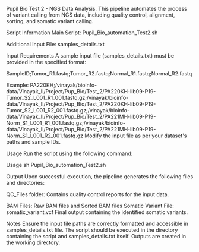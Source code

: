 Pupil Bio Test 2 - NGS Data Analysis.
This pipeline automates the process of variant calling from NGS data, including quality control, alignment, sorting, and somatic variant calling.

Script Information
Main Script:
Pupil_Bio_automation_Test2.sh

Additional Input File:
samples_details.txt

Input Requirements
A sample input file (samples_details.txt) must be provided in the specified format:

SampleID;Tumor_R1.fastq;Tumor_R2.fastq;Normal_R1.fastq;Normal_R2.fastq

Example: PA220KH;/vinayak/bioinfo-data/Vinayak_II/Project/Pup_Bio/Test_2/PA220KH-lib09-P19-Tumor_S2_L001_R1_001.fastq.gz;/vinayak/bioinfo-data/Vinayak_II/Project/Pup_Bio/Test_2/PA220KH-lib09-P19-Tumor_S2_L001_R2_001.fastq.gz;/vinayak/bioinfo-data/Vinayak_II/Project/Pup_Bio/Test_2/PA221MH-lib09-P19-Norm_S1_L001_R1_001.fastq.gz;/vinayak/bioinfo-data/Vinayak_II/Project/Pup_Bio/Test_2/PA221MH-lib09-P19-Norm_S1_L001_R2_001.fastq.gz
Modify the input file as per your dataset's paths and sample IDs.

Usage
Run the script using the following command:

Usage
sh Pupil_Bio_automation_Test2.sh

Output
Upon successful execution, the pipeline generates the following files and directories:

QC_Files folder: Contains quality control reports for the input data.

BAM Files: Raw BAM files and Sorted BAM files
Somatic Variant File: somatic_variant.vcf Final output containing the identified somatic variants.

Notes
Ensure the input file paths are correctly formatted and accessible in samples_details.txt file.
The script should be executed in the directory containing the script and samples_details.txt itself.
Outputs are created in the working directory.
